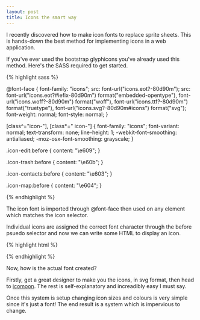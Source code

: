 ```yaml
---
layout: post
title: Icons the smart way
---
```


I recently discovered how to make icon fonts to replace sprite sheets. This is hands-down the best method for implementing icons in a web application.

If you've ever used the bootstrap glyphicons you've already used this method. Here's the SASS required to get started.

{% highlight sass %}

@font-face {
  font-family: "icons";
  src: font-url("icons.eot?-80d90m");
  src: font-url("icons.eot?#iefix-80d90m") format("embedded-opentype"),
       font-url("icons.woff?-80d90m") format("woff"),
       font-url("icons.ttf?-80d90m") format("truetype"),
       font-url("icons.svg?-80d90m#icons") format("svg");
  font-weight: normal;
  font-style: normal;
}

[class^="icon-"], [class*=" icon-"] {
  font-family: "icons";
  font-variant: normal;
  text-transform: none;
  line-height: 1;
  -webkit-font-smoothing: antialiased;
  -moz-osx-font-smoothing: grayscale;
}

.icon-edit:before {
  content: "\e609";
}

.icon-trash:before {
  content: "\e60b";
}

.icon-contacts:before {
  content: "\e603";
}

.icon-map:before {
  content: "\e604";
}

{% endhighlight %}

The icon font is imported through @font-face then used on any element which matches the icon selector.

Individual icons are assigned the correct font character through the before psuedo selector and now we can write some HTML to display an icon.

{% highlight html %}

<i class="icon-edit"></i>
<i class="icon-trash"></i>
<i class="icon-contacts"></i>
<i class="icon-map"></i>

{% endhighlight %}

Now, how is the actual font created?

Firstly, get a great designer to make you the icons, in svg format, then head to [icomoon](https://icomoon.io/app/). The rest is self-explanatory and increadibly easy I must say.

Once this system is setup changing icon sizes and colours is very simple since it's just a font! The end result is a system which is impervious to change.
